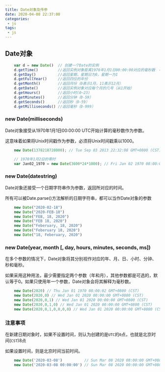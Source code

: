 ```yaml
---
title: Date对象及传参
date: 2020-04-08 22:37:00
categories:
 - js
tags:
 - js
---
```


## Date对象
``` js
    var d = new Date()  // 创建一个Date的实例
    d.getTime()         //返回实例对象距离1970年1月1日00:00:00对应的毫秒数  GMT时间
    d.getDay()          //返回星期，星期日为0，星期一为1
    d.getFullYear()     //返回四位的年份
    d.getMonth()        //返回月份（0表示1月，11表示12月）
    d.getDate()         //返回实例对象对应每个月的几号（从1开始）
    d.getHours()        //返回小时(0~23)
    d.getMinutes()      //返回分钟（0-59）
    d.getSeconds()      //返回秒（0-59）
    d.getMilliseconds() //返回毫秒（0-999）
```

### new Date(milliseconds)
Date对象接受从1970年1月1日00:00:00 UTC开始计算的毫秒数作为参数。

这意味着如果将Unix时间戳作为参数，必须将Unix时间戳乘以1000。
``` js
    new Date(1378218728000); // Tue Sep 03 2013 22:32:08 GMT+0800 (CST)

    // 1970年1月2日的零时
    var Jan02_1970 = new Date(3600*24*1000); // Fri Jan 02 1970 08:00:00 GMT+0800 (CST)
```

### new Date(datestring)

Date对象还接受一个日期字符串作为参数，返回所对应的时间。

所有可以被Date.parse()方法解析的日期字符串，都可以当作Date对象的参数
``` js
    new Date("2020-02-18")
    new Date("2020-FEB-18")
    new Date("FEB, 18, 2020")
    new Date("FEB 18, 2020")
    new Date("Feberuary, 18, 2020")
    new Date("Feberuary 18, 2020")
    new Date("18, Feberuary, 2020")
```

### new Date(year, month [, day, hours, minutes, seconds, ms])
在多个参数的情况下，Date对象将其分别视作对应的年、月、日、小时、分钟、秒和毫秒。

如果采用这种用法，最少需要指定两个参数（年和月），其他参数都是可选的，默认等于0。如果只使用年一个参数，Date对象会将其解释为毫秒数。
``` js
    new Date(2020) // Thu Jan 01 1970 08:00:02 GMT+0800 (CST)
    new Date(2020,0) // Wed Jan 01 2020 00:00:00 GMT+0800 (CST)
    new Date(2020,0,1) // Wed Jan 01 2020 00:00:00 GMT+0800 (CST)
    new Date(2020,0,1,0) // Wed Jan 01 2020 00:00:00 GMT+0800 (CST)
    new Date(2020,0,1,0,0,0,0) // Wed Jan 01 2020 00:00:00 GMT+0800 (CST)
```


### 注意事项
在新建日期对象时，如果不设置时间，则认为创建的是`UTC`的`0`点，也就是北京时间(`CST`)8点

如果设置时间，则是北京时间当前时间。
```js
    new Date('2020-03-08')          // Sun Mar 08 2020 08:00:00 GMT+0800 (CST)
    new Date('2020-03-08 00:00:00') // Sun Mar 08 2020 00:00:00 GMT+0800 (CST)
```